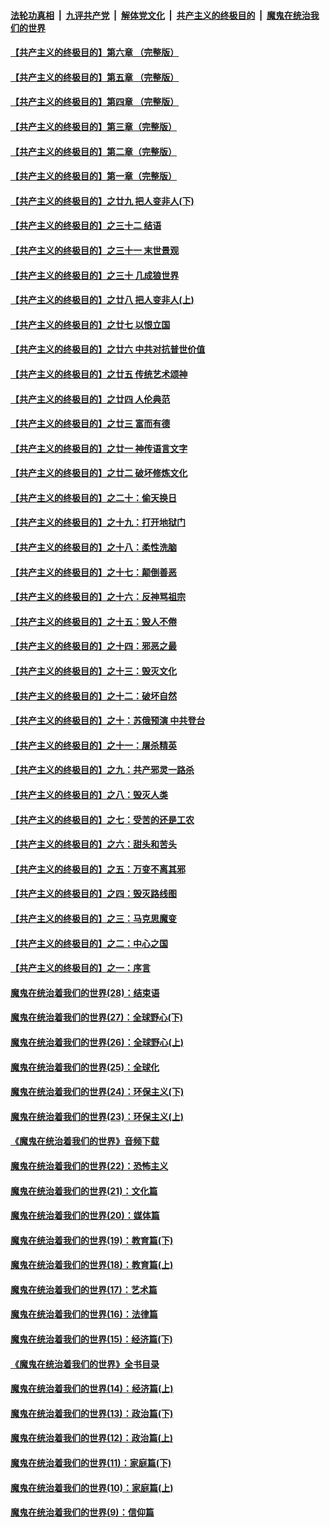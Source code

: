 ####  [法轮功真相](../../../../basic/blob/master/README.md?t=09061513) &nbsp;|&nbsp; [九评共产党](../../../../9ping.md/blob/master/README.md?t=09061513) &nbsp;|&nbsp; [解体党文化](../../../../jtdwh.md/blob/master/README.md?t=09061513)  &nbsp;|&nbsp; [共产主义的终极目的](../../../../gczydzjmd.md/blob/master/README.md?t=09061513) &nbsp;|&nbsp; [魔鬼在统治我们的世界](../../../../mgztzwmdsj.md/blob/master/README.md?t=09061513) 

#### [【共产主义的终极目的】第六章 （完整版）](../pages/nsc422/n11428913.md?t=09061513) 

#### [【共产主义的终极目的】第五章 （完整版）](../pages/nsc422/n11428912.md?t=09061513) 

#### [【共产主义的终极目的】第四章 （完整版）](../pages/nsc422/n11428907.md?t=09061513) 

#### [【共产主义的终极目的】第三章（完整版）](../pages/nsc422/n11428848.md?t=09061513) 

#### [【共产主义的终极目的】第二章（完整版）](../pages/nsc422/n11428831.md?t=09061513) 

#### [【共产主义的终极目的】第一章（完整版）](../pages/nsc422/n11417651.md?t=09061513) 

#### [【共产主义的终极目的】之廿九 把人变非人(下)](../pages/nsc422/n11344140.md?t=09061513) 

#### [【共产主义的终极目的】之三十二 结语](../pages/nsc422/n11360535.md?t=09061513) 

#### [【共产主义的终极目的】之三十一 末世景观](../pages/nsc422/n11351129.md?t=09061513) 

#### [【共产主义的终极目的】之三十 几成狼世界](../pages/nsc422/n11348280.md?t=09061513) 

#### [【共产主义的终极目的】之廿八 把人变非人(上)](../pages/nsc422/n11340492.md?t=09061513) 

#### [【共产主义的终极目的】之廿七 以恨立国](../pages/nsc422/n11336944.md?t=09061513) 

#### [【共产主义的终极目的】之廿六 中共对抗普世价值](../pages/nsc422/n11324785.md?t=09061513) 

#### [【共产主义的终极目的】之廿五 传统艺术颂神](../pages/nsc422/n11296396.md?t=09061513) 

#### [【共产主义的终极目的】之廿四 人伦典范](../pages/nsc422/n11296397.md?t=09061513) 

#### [【共产主义的终极目的】之廿三 富而有德](../pages/nsc422/n11283598.md?t=09061513) 

#### [【共产主义的终极目的】之廿一 神传语言文字](../pages/nsc422/n11263265.md?t=09061513) 

#### [【共产主义的终极目的】之廿二 破坏修炼文化](../pages/nsc422/n11245728.md?t=09061513) 

#### [【共产主义的终极目的】之二十：偷天换日](../pages/nsc422/n11238846.md?t=09061513) 

#### [【共产主义的终极目的】之十九：打开地狱门](../pages/nsc422/n11206376.md?t=09061513) 

#### [【共产主义的终极目的】之十八：柔性洗脑](../pages/nsc422/n11199994.md?t=09061513) 

#### [【共产主义的终极目的】之十七：颠倒善恶](../pages/nsc422/n11179782.md?t=09061513) 

#### [【共产主义的终极目的】之十六：反神骂祖宗](../pages/nsc422/n11166798.md?t=09061513) 

#### [【共产主义的终极目的】之十五：毁人不倦](../pages/nsc422/n11166792.md?t=09061513) 

#### [【共产主义的终极目的】之十四：邪恶之最](../pages/nsc422/n11150249.md?t=09061513) 

#### [【共产主义的终极目的】之十三：毁灭文化](../pages/nsc422/n11135227.md?t=09061513) 

#### [【共产主义的终极目的】之十二：破坏自然](../pages/nsc422/n11135214.md?t=09061513) 

#### [【共产主义的终极目的】之十：苏俄预演 中共登台](../pages/nsc422/n11118424.md?t=09061513) 

#### [【共产主义的终极目的】之十一：屠杀精英](../pages/nsc422/n11118442.md?t=09061513) 

#### [【共产主义的终极目的】之九：共产邪灵一路杀](../pages/nsc422/n11114139.md?t=09061513) 

#### [【共产主义的终极目的】之八：毁灭人类](../pages/nsc422/n11108503.md?t=09061513) 

#### [【共产主义的终极目的】之七：受苦的还是工农](../pages/nsc422/n11101809.md?t=09061513) 

#### [【共产主义的终极目的】之六：甜头和苦头](../pages/nsc422/n11096971.md?t=09061513) 

#### [【共产主义的终极目的】之五：万变不离其邪](../pages/nsc422/n11091285.md?t=09061513) 

#### [【共产主义的终极目的】之四：毁灭路线图](../pages/nsc422/n11086284.md?t=09061513) 

#### [【共产主义的终极目的】之三：马克思魔变](../pages/nsc422/n11061941.md?t=09061513) 

#### [【共产主义的终极目的】之二：中心之国](../pages/nsc422/n11047728.md?t=09061513) 

#### [【共产主义的终极目的】之一：序言](../pages/nsc422/n11086077.md?t=09061513) 

#### [魔鬼在统治着我们的世界(28)：结束语](../pages/nsc422/n10936246.md?t=09061513) 

#### [魔鬼在统治着我们的世界(27)：全球野心(下)](../pages/nsc422/n10928319.md?t=09061513) 

#### [魔鬼在统治着我们的世界(26)：全球野心(上)](../pages/nsc422/n10900318.md?t=09061513) 

#### [魔鬼在统治着我们的世界(25)：全球化](../pages/nsc422/n10788205.md?t=09061513) 

#### [魔鬼在统治着我们的世界(24)：环保主义(下)](../pages/nsc422/n10695307.md?t=09061513) 

#### [魔鬼在统治着我们的世界(23)：环保主义(上)](../pages/nsc422/n10688613.md?t=09061513) 

#### [《魔鬼在统治着我们的世界》音频下载](../pages/nsc422/n10635553.md?t=09061513) 

#### [魔鬼在统治着我们的世界(22)：恐怖主义](../pages/nsc422/n10614727.md?t=09061513) 

#### [魔鬼在统治着我们的世界(21)：文化篇](../pages/nsc422/n10597706.md?t=09061513) 

#### [魔鬼在统治着我们的世界(20)：媒体篇](../pages/nsc422/n10586579.md?t=09061513) 

#### [魔鬼在统治着我们的世界(19)：教育篇(下)](../pages/nsc422/n10564808.md?t=09061513) 

#### [魔鬼在统治着我们的世界(18)：教育篇(上)](../pages/nsc422/n10526970.md?t=09061513) 

#### [魔鬼在统治着我们的世界(17)：艺术篇](../pages/nsc422/n10499093.md?t=09061513) 

#### [魔鬼在统治着我们的世界(16)：法律篇](../pages/nsc422/n10485969.md?t=09061513) 

#### [魔鬼在统治着我们的世界(15)：经济篇(下)](../pages/nsc422/n10469975.md?t=09061513) 

#### [《魔鬼在统治着我们的世界》全书目录](../pages/nsc422/n10464261.md?t=09061513) 

#### [魔鬼在统治着我们的世界(14)：经济篇(上)](../pages/nsc422/n10457370.md?t=09061513) 

#### [魔鬼在统治着我们的世界(13)：政治篇(下)](../pages/nsc422/n10448270.md?t=09061513) 

#### [魔鬼在统治着我们的世界(12)：政治篇(上)](../pages/nsc422/n10444576.md?t=09061513) 

#### [魔鬼在统治着我们的世界(11)：家庭篇(下)](../pages/nsc422/n10440961.md?t=09061513) 

#### [魔鬼在统治着我们的世界(10)：家庭篇(上)](../pages/nsc422/n10435448.md?t=09061513) 

#### [魔鬼在统治着我们的世界(9)：信仰篇](../pages/nsc422/n10432159.md?t=09061513) 

